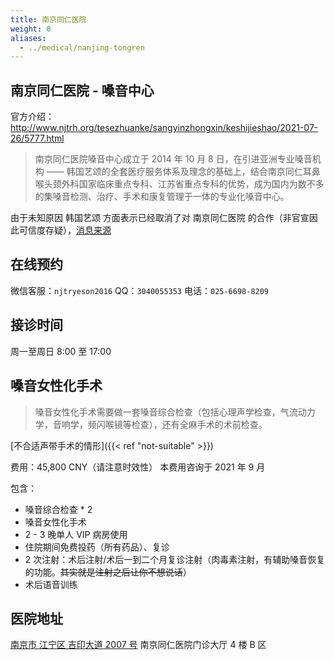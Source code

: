 ```yaml
---
title: 南京同仁医院
weight: 0
aliases:
  - ../medical/nanjing-tongren
---
```


## 南京同仁医院 - 嗓音中心

官方介绍：<http://www.njtrh.org/tesezhuanke/sangyinzhongxin/keshijieshao/2021-07-26/5777.html>

> 南京同仁医院嗓音中心成立于 2014 年 10 月 8 日，在引进亚洲专业嗓音机构 —— 韩国艺颂的全套医疗服务体系及理念的基础上，结合南京同仁耳鼻喉头颈外科国家临床重点专科、江苏省重点专科的优势，成为国内为数不多的集嗓音检测、治疗、手术和康复管理于一体的专业化嗓音中心。

由于未知原因 韩国艺颂 方面表示已经取消了对 南京同仁医院 的合作（非官宣因此可信度存疑），[消息来源](/images/yeson-canceled.jpg)

## 在线预约

微信客服：`njtryeson2016`
QQ：`3040055353`
电话：`025-6698-8209`

## 接诊时间

周一至周日 8:00 至 17:00

## 嗓音女性化手术

> 嗓音女性化手术需要做一套嗓音综合检查（包括心理声学检查，气流动力学，音响学，频闪喉镜等检查），还有全麻手术的术前检查。

[不合适声带手术的情形]({{< ref "not-suitable" >}})

费用：45,800 CNY（请注意时效性）
本费用咨询于 2021 年 9 月

包含：

- 嗓音综合检查 * 2
- 嗓音女性化手术
- 2 - 3 晚单人 VIP 病房使用
- 住院期间免费投药（所有药品）、复诊
- 2 次注射：术后注射/术后一到二个月复诊注射（肉毒素注射，有辅助嗓音恢复的功能。~~其实就是注射之后让你不想说话~~）
- 术后语音训练

## 医院地址

[南京市 江宁区 吉印大道 2007 号](https://amap.com/place/B00190AGM3)
南京同仁医院门诊大厅 4 楼 B 区
